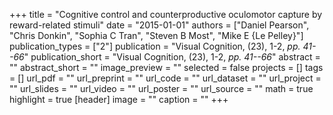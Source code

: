 +++
title = "Cognitive control and counterproductive oculomotor capture by reward-related stimuli"
date = "2015-01-01"
authors = ["Daniel Pearson", "Chris Donkin", "Sophia C Tran", "Steven B Most", "Mike E {Le Pelley}"]
publication_types = ["2"]
publication = "Visual Cognition, (23), 1-2, _pp. 41--66_"
publication_short = "Visual Cognition, (23), 1-2, _pp. 41--66_"
abstract = ""
abstract_short = ""
image_preview = ""
selected = false
projects = []
tags = []
url_pdf = ""
url_preprint = ""
url_code = ""
url_dataset = ""
url_project = ""
url_slides = ""
url_video = ""
url_poster = ""
url_source = ""
math = true
highlight = true
[header]
image = ""
caption = ""
+++
